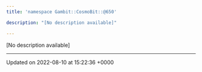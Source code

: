 ```yaml
---
title: 'namespace Gambit::CosmoBit::@650'

description: "[No description available]"

---
```







[No description available]






-------------------------------

Updated on 2022-08-10 at 15:22:36 +0000